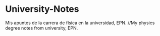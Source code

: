 # University-Notes
Mis apuntes de la carrera de física en la universidad, EPN. //My physics degree notes from university, EPN.
